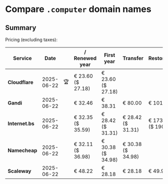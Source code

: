 # Compare `.computer` domain names

## Summary

Pricing (excluding taxes):

| Service | Date |  | / Renewed year | First year | Transfer | Restoration |
|--|--|--|--|--|--|--|
| **Cloudflare** | 2025-06-22 | 🏆 | € 23.60<br>($ 27.18) | € 23.60<br>($ 27.18) |  |  |
| **Gandi** | 2025-06-22 |  | € 32.46 | € 38.31 | € 80.00 | € 101.06 |
| **Internet.bs** | 2025-06-22 |  | € 32.35<br>($ 35.59) | € 28.42<br>($ 31.31) | € 28.42<br>($ 31.31) | € 173.25<br>($ 190.79) |
| **Namecheap** | 2025-06-22 |  | € 32.11<br>($ 36.98) | € 30.38<br>($ 34.98) | € 30.38<br>($ 34.98) |  |
| **Scaleway** | 2025-06-22 |  | € 48.22 | € 28.18 | € 28.18 | € 49.99 |
